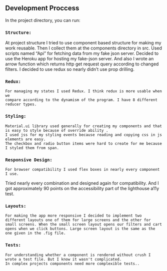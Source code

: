 ## Development Proccess

In the project directory, you can run:

### `Structure: `
At project structure I tried to use component based structure for making my work reusable. Then I collect them at the components directory in src. Used scripts named “Api” for fetching data from my fake json server. Decided to use the Heroku app for hosting my fake-json server.  And also I wrote an arrow function which returns http get request query according to changed filters. I decided to use redux so nearly didn’t use prop drilling.

### `Redux: `
	For managing my states I used Redux. I think redux is more usable when we 
	compare according to the dynamism of the program. I have 8 different reducer types.
### `Styling: `
	Material.ui library used generally for creating my components and that is easy to style because of override ability . 
	I used jss for my styling events because reading and copying css in js elements are easy. 
	The checkbox and radio button items were hard to create for me because I styled them from span.
### `Responsive Design: `
	For browser compatibility I used flex boxes in nearly every component I use. 
Tried nearly every combination and designed again for compatibility. And I got approximately 90 points on the accessibility part of the lighthouse a11y test.
### `Layouts: `
	For making the app more responsive I decided to implement two different layouts one of them for large screens and the other for small screens. When the small screen layout opens our filters and cart opens when we click buttons. Large screen layout is the same as the one given in the .fig file.
### `Tests: `
	For understanding whether a component is rendered without crush I wrote a test file. But I know it wasn't complicated. 
	In complex projects components need more complexible tests..

